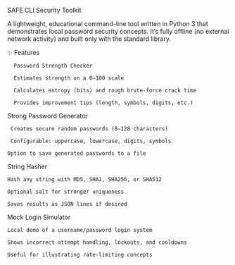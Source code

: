 SAFE CLI Security Toolkit

A lightweight, educational command-line tool written in Python 3 that demonstrates local password security concepts. It’s fully offline (no external network activity) and built only with the standard library.

✨ Features

      Password Strength Checker

      Estimates strength on a 0–100 scale

      Calculates entropy (bits) and rough brute-force crack time

      Provides improvement tips (length, symbols, digits, etc.)

Strong Password Generator

     Creates secure random passwords (8–128 characters)

     Configurable: uppercase, lowercase, digits, symbols

    Option to save generated passwords to a file

String Hasher

    Hash any string with MD5, SHA1, SHA256, or SHA512

    Optional salt for stronger uniqueness

    Saves results as JSON lines if desired

Mock Login Simulator

    Local demo of a username/password login system

    Shows incorrect attempt handling, lockouts, and cooldowns

    Useful for illustrating rate-limiting concepts
